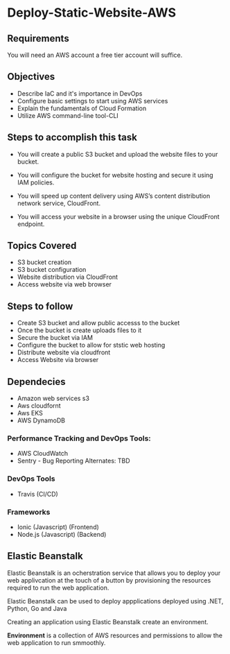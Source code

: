 # Deploy-Static-Website-AWS

## Requirements
You will need an AWS account a free tier account will suffice.

## Objectives
- Describe IaC and it's importance in DevOps
- Configure basic settings to start using AWS services
- Explain the fundamentals of Cloud Formation
- Utilize AWS command-line tool-CLI

## Steps to accomplish this task
- You will create a public S3 bucket and upload the website files to your bucket.

- You will configure the bucket for website hosting and secure it using IAM policies.

- You will speed up content delivery using AWS’s content distribution network service, CloudFront.

- You will access your website in a browser using the unique CloudFront endpoint.

## Topics Covered
- S3 bucket creation
- S3 bucket configuration
- Website distribution via CloudFront
- Access website via web browser

## Steps to follow
- Create S3 bucket and allow public accesss to the bucket
- Once the bucket is create uploads files to it
- Secure the bucket via IAM 
- Configure the bucket to allow for ststic web hosting
- Distribute website via cloudfront
- Access Website via browser

## Dependecies
- Amazon web services s3
- Aws cloudfornt
- Aws EKS
- AWS DynamoDB 

### Performance Tracking and DevOps Tools:
- AWS CloudWatch 
- Sentry - Bug Reporting
Alternates:
TBD
### DevOps Tools 
- Travis (CI/CD)

### Frameworks

- Ionic (Javascript) (Frontend)
- Node.js (Javascript) (Backend)

## Elastic Beanstalk

Elastic Beanstalk is an ocherstration service that allows you to deploy your web applivcation at the touch of a button by provisioning the resources required to run the web application.

Elastic Beanstalk can be used to deploy appplications deployed using .NET, Python, Go and Java

Creating an application using Elastic Beanstalk create an environment.

**Environment**  is a collection of AWS resources and permissions to allow the web application to run smmoothly.
